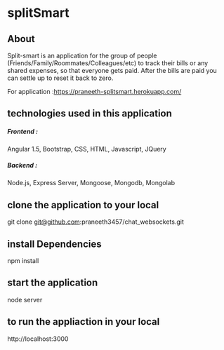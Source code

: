 # splitSmart

## About

Split-smart is an application for the group of people (Friends/Family/Roommates/Colleagues/etc) to track their bills or any shared expenses, so that everyone gets paid. After the bills are paid you can settle up to reset it back to zero.

For application :https://praneeth-splitsmart.herokuapp.com/

## technologies used in this application

##### Frontend :
Angular 1.5, Bootstrap, CSS, HTML, Javascript, JQuery

##### Backend :
Node.js, Express Server, Mongoose, Mongodb, Mongolab

## clone the application to your local

git clone git@github.com:praneeth3457/chat_websockets.git

## install Dependencies

npm install

## start the application

node server

## to run the appliaction in your local

http://localhost:3000

